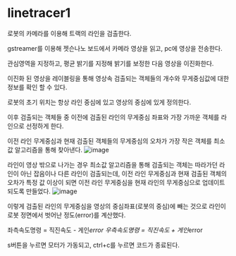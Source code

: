 # linetracer1
로봇의 카메라를 이용해 트랙의 라인을 검출한다. 

gstreamer를 이용해 젯슨나노 보드에서 카메라 영상을 읽고, pc에 영상을 전송한다. 

관심영역을 지정하고, 평균 밝기를 지정해 밝기를 보정한 다음 영상을 이진화한다.

이진화 된 영상을 레이블링을 통해 영상속 검출되는 객체들의 개수와 무게중심값에 대한 정보를 확인 할 수 있다.

로봇의 초기 위치는 항상 라인 중심에 있고 영상의 중심에 있게 정의한다.

이후 검출되는 객체들 중 이전에 검출된 라인의 무게중심 좌표와 가장 가까운 객체를 라인으로 선정하게 한다.

이전 라인 무게중심과 현재 검출된 객체들의 무게중심의 오차가 가장 작은 객체를 최소값 알고리즘을 통해 찾아낸다.
![image](https://github.com/cubejun/linetracer1/assets/133946040/6f285624-731f-475b-9eda-8fec6ca2e0a4)

라인이 영상 밖으로 나가는 경우 최소값 알고리즘을 통해 검출되는 객체는 따라가던 라인이 아닌 잡음이나 다른 라인이 검출되는데, 이전 라인 무게중심과 현재 검출된 객체의 오차가 특정 값 이상이 되면 이전 라인 무게중심을 현재 라인의 무게중심으로 업데이트 되도록 만들었다.
![image](https://github.com/cubejun/linetracer1/assets/133946040/1c076114-8c4e-458a-9b5b-d72a35a9d1a9)

이렇게 검출된 라인의 무게중심을 영상의 중심좌표(로봇의 중심)에 빼는 것으로 라인이 로봇 정면에서 벗어난 정도(error)를 계산했다.

좌측속도명령 = 직진속도 - 게인*error
우측속도명령 = 직진속도 + 게인*error

s버튼을 누르면 모터가 가동되고, ctrl+c를 누르면 코드가 종료된다. 
